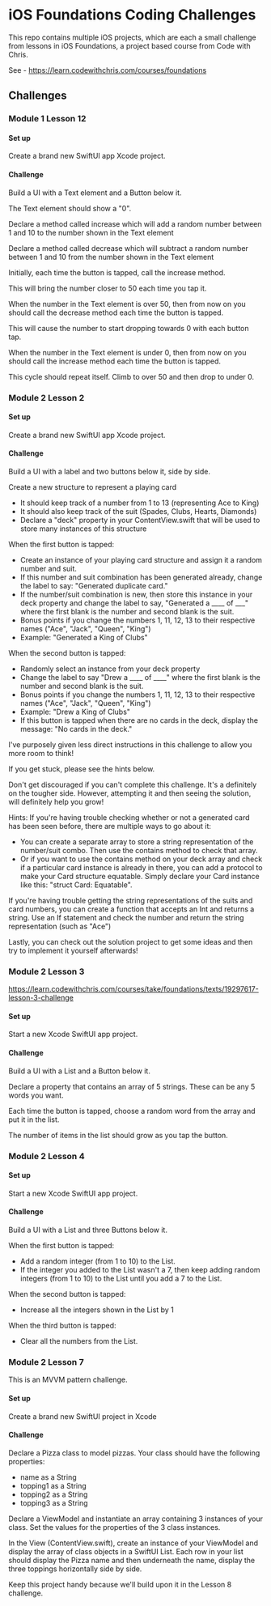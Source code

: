 # iOS Foundations Coding Challenges
This repo contains multiple iOS projects, which are each a small challenge from lessons in iOS Foundations, a project based course from Code with Chris.

See - https://learn.codewithchris.com/courses/foundations

## Challenges

### Module 1 Lesson 12
#### Set up

Create a brand new SwiftUI app Xcode project.

#### Challenge

Build a UI with a Text element and a Button below it.

The Text element should show a "0".

Declare a method called increase which will add a random number between 1 and 10 to the number shown in the Text element

Declare a method called decrease which will subtract a random number between 1 and 10 from the number shown in the Text element

Initially, each time the button is tapped, call the increase method.

This will bring the number closer to 50 each time you tap it.

When the number in the Text element is over 50, then from now on you should call the decrease method each time the button is tapped.

This will cause the number to start dropping towards 0 with each button tap.

When the number in the Text element is under 0, then from now on you should call the increase method each time the button is tapped.

This cycle should repeat itself. Climb to over 50 and then drop to under 0.

### Module 2 Lesson 2

#### Set up

Create a brand new SwiftUI app Xcode project.

#### Challenge

Build a UI with a label and two buttons below it, side by side.

Create a new structure to represent a playing card
- It should keep track of a number from 1 to 13 (representing Ace to King)
- It should also keep track of the suit (Spades, Clubs, Hearts, Diamonds)
- Declare a "deck" property in your ContentView.swift that will be used to store many instances of this structure

When the first button is tapped:
- Create an instance of your playing card structure and assign it a random number and suit.
- If this number and suit combination has been generated already, change the label to say: "Generated duplicate card."
- If the number/suit combination is new, then store this instance in your deck property and change the label to say, "Generated a ____ of ___" where the first blank is the number and second blank is the suit.
- Bonus points if you change the numbers 1, 11, 12, 13 to their respective names ("Ace", "Jack", "Queen", "King")
- Example: "Generated a King of Clubs"

When the second button is tapped:
- Randomly select an instance from your deck property
- Change the label to say "Drew a ____ of ____" where the first blank is the number and second blank is the suit.
- Bonus points if you change the numbers 1, 11, 12, 13 to their respective names ("Ace", "Jack", "Queen", "King")
- Example: "Drew a King of Clubs"
- If this button is tapped when there are no cards in the deck, display the message: "No cards in the deck."

I've purposely given less direct instructions in this challenge to allow you more room to think!

If you get stuck, please see the hints below.

Don't get discouraged if you can't complete this challenge. It's a definitely on the tougher side. However, attempting it and then seeing the solution, will definitely help you grow!

Hints:
If you're having trouble checking whether or not a generated card has been seen before, there are multiple ways to go about it:
- You can create a separate array to store a string representation of the number/suit combo. Then use the contains method to check that array.
- Or if you want to use the contains method on your deck array and check if a particular card instance is already in there, you can add a protocol to make your Card structure equatable. Simply declare your Card instance like this: "struct Card: Equatable".

If you're having trouble getting the string representations of the suits and card numbers, you can create a function that accepts an Int and returns a string. Use an If statement and check the number and return the string representation (such as "Ace")

Lastly, you can check out the solution project to get some ideas and then try to implement it yourself afterwards!

### Module 2 Lesson 3
https://learn.codewithchris.com/courses/take/foundations/texts/19297617-lesson-3-challenge

#### Set up

Start a new Xcode SwiftUI app project.

#### Challenge

Build a UI with a List and a Button below it.

Declare a property that contains an array of 5 strings. These can be any 5 words you want.

Each time the button is tapped, choose a random word from the array and put it in the list.

The number of items in the list should grow as you tap the button. 

### Module 2 Lesson 4

#### Set up

Start a new Xcode SwiftUI app project.

#### Challenge

Build a UI with a List and three Buttons below it.

When the first button is tapped:
- Add a random integer (from 1 to 10) to the List.
- If the integer you added to the List wasn't a 7, then keep adding random integers (from 1 to 10) to the List until you add a 7 to the List.

When the second button is tapped:
- Increase all the integers shown in the List by 1

When the third button is tapped:
- Clear all the numbers from the List.

### Module 2 Lesson 7
This is an MVVM pattern challenge.

#### Set up

Create a brand new SwiftUI project in Xcode 

#### Challenge

Declare a Pizza class to model pizzas. Your class should have the following properties:
- name as a String
- topping1 as a String
- topping2 as a String
- topping3 as a String

Declare a ViewModel and instantiate an array containing 3 instances of your class. Set the values for the properties of the 3 class instances.

In the View (ContentView.swift), create an instance of your ViewModel and display the array of class objects in a SwiftUI List. Each row in your list should display the Pizza name and then underneath the name, display the three toppings horizontally side by side.

Keep this project handy because we'll build upon it in the Lesson 8 challenge.